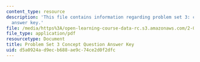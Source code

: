 ```yaml
---
content_type: resource
description: 'This file contains information regarding problem set 3: concept question
  answer key.'
file: /media/https%3A/open-learning-course-data-rc.s3.amazonaws.com/2-003sc-engineering-dynamics-fall-2011/d5a0924ad9ecb688ae9c74ce2d0f2dfc_MIT2_003SCF11_pset3CoSol.pdf
file_type: application/pdf
resourcetype: Document
title: Problem Set 3 Concept Question Answer Key
uid: d5a0924a-d9ec-b688-ae9c-74ce2d0f2dfc
---
```

